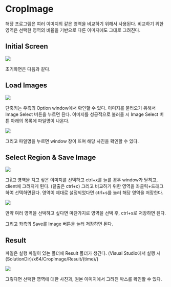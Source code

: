 # CropImage

해당 프로그램은 여러 이미지의 같은 영역을 비교하기 위해서 사용된다.
비교하기 위한 영역은 선택한 영역의 비율을 기반으로 다른 이미지에도 그대로 그려진다.

## Initial Screen

![](https://github.com/sunbei00/CropImage/blob/CropImageWithImGui/Images/init.png)

초기화면은 다음과 같다.

## Load Images

![](https://github.com/sunbei00/CropImage/blob/CropImageWithImGui/Images/ImageLoad.png)

단축키는 우측의 Option window에서 확인할 수 있다.
이미지를 불러오기 위해서 Image Select 버튼을 누르면 된다.
이미지를 성공적으로 불러올 시 Image Select 버튼 아래의 목록에 파일명이 나온다.

![](https://github.com/sunbei00/CropImage/blob/CropImageWithImGui/Images/SelectImage.png)

그리고 파일명을 누르면 window 창이 뜨며 해당 사진을 확인할 수 있다.

## Select Region & Save Image

![](https://github.com/sunbei00/CropImage/blob/CropImageWithImGui/Images/OneBox.png)

그ꈰ고 영역을 치고 싶은 이미지를 선택하고 ctrl+x를 눌를 경우 window가 닫히고, client에 그려지게 된다. (탈출은 ctrl+c)
그리고 비교하기 위한 영역을 좌클릭+드래그 하여 선택하면된다.
영역이 제대로 설정되었다면 ctrl+s를 눌러 해당 영역을 저장한다.

![](https://github.com/sunbei00/CropImage/blob/CropImageWithImGui/Images/Draw.png)

만약 여러 영역을 선택하고 싶다면 마찬가지로 영역을 선택 후, ctrl+s로 저장하면 된다.

그리고 좌측의 Save를 Image 버튼을 눌러 저장하면 된다.

## Result

파일은 실행 파일이 있는 폴더에 Result 폴더가 생긴다.
(Visual Studio에서 실행 시 (SolutionDir)/x64/CropImage/Result/(time)/)

![](https://github.com/sunbei00/CropImage/blob/CropImageWithImGui/Images/Result.png)

그렇다면 선택한 영역에 대한 사진과, 원본 이미지에서 그려진 박스를 확인할 수 있다.





